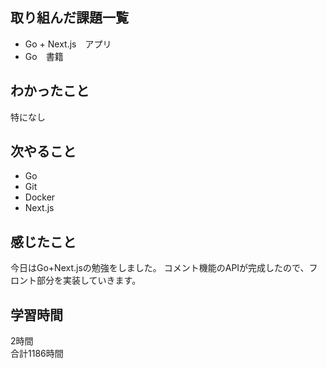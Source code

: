 ## 取り組んだ課題一覧
- Go + Next.js　アプリ
- Go　書籍

## わかったこと
特になし

## 次やること
- Go
- Git
- Docker
- Next.js

## 感じたこと
今日はGo+Next.jsの勉強をしました。
コメント機能のAPIが完成したので、フロント部分を実装していきます。


## 学習時間
2時間<br />
合計1186時間
